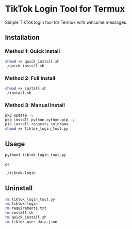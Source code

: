 # TikTok Login Tool for Termux

Simple TikTok login tool for Termux with welcome messages.

## Installation

### Method 1: Quick Install

```bash
chmod +x quick_install.sh
./quick_install.sh
```

### Method 2: Full Install

```bash
chmod +x install.sh
./install.sh
```

### Method 3: Manual Install

```bash
pkg update -y
pkg install python python-pip -y
pip install requests colorama
chmod +x tiktok_login_tool.py
```

## Usage

```bash
python3 tiktok_login_tool.py
```

or

```bash
./tiktok-login
```

## Uninstall

```bash
rm tiktok_login_tool.py
rm tiktok-login
rm requirements.txt
rm install.sh
rm quick_install.sh
rm tiktok_user_data.json
``` 